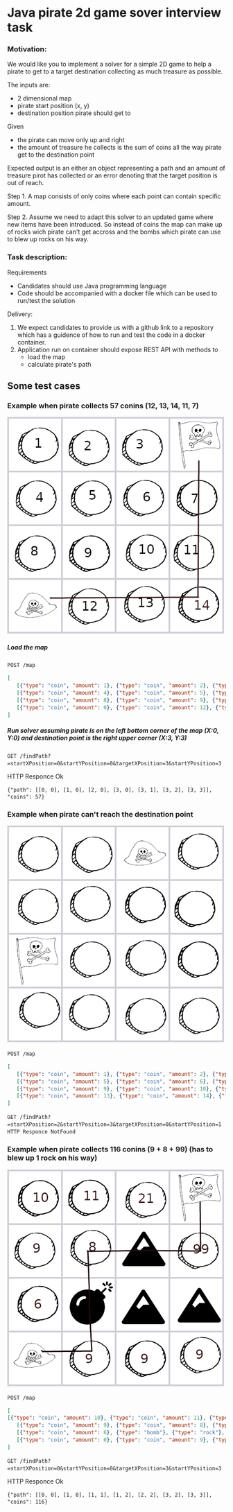 # Java pirate 2d game sover interview task

### Motivation:

We would like you to implement a solver for a simple 2D game to help a pirate to get to a target destination collecting as much treasure as possible.

The inputs are: 
 - 2 dimensional map 
 - pirate start position (x, y)
 - destination position pirate should get to

Given
 - the piratе can move only up and right 
 - the amount of treasure he collects is the sum of coins all the way pirate get to the destination point

Expected output is an either an object representing a path and an amount of treasure pirot has collected or an error denoting that the target position is out of reach.
 	 
Step 1. A map consists of only coins where each point can contain specific amount.
	
Step 2. Assume we need to adapt this solver to an updated game where new items have been introduced. So instead of coins the map can make up of rocks wich pirate can't get accross and the bombs which pirate can use to blew up rocks on his way. 

### Task description:
	
Requirements
 - Candidates should use Java programming language
 - Code should be accompanied with a docker file which can be used to run/test the solution
  
Delivery: 
 1. We expect candidates to provide us with a github link to a repository which has a guidence of how to run and test the code in a docker container.
 2. Application run on container should expose REST API with methods to 
 	- load the map
 	- calculate pirate's path

## Some test cases

### Example when pirate collects 57 conins (12, 13, 14, 11, 7)

![Example1](/example_1.png?raw=true)


##### Load the map
 `POST /map`
 
 ```json
 [
    [{"type": "coin", "amount": 1}, {"type": "coin", "amount": 2}, {"type": "coin", "amount": 3}, {"type": "coin", "amount": 0}],
    [{"type": "coin", "amount": 4}, {"type": "coin", "amount": 5}, {"type": "coin", "amount": 6}, {"type": "coin", "amount": 7}],
    [{"type": "coin", "amount": 8}, {"type": "coin", "amount": 9}, {"type": "coin", "amount": 10}, {"type": "coin", "amount": 11}],
    [{"type": "coin", "amount": 0}, {"type": "coin", "amount": 12}, {"type": "coin", "amount": 13}, {"type": "coin", "amount": 14}]
]
 ```

##### Run solver assuming pirate is on the left bottom corner of the map (X:0, Y:0) and destination point is the right upper corner (X:3, Y:3)

`GET /findPath?=startXPosition=0&startYPosition=0&targetXPosition=3&startYPosition=3`

HTTP Responce Ok

```
{"path": [[0, 0], [1, 0], [2, 0], [3, 0], [3, 1], [3, 2], [3, 3]], "coins": 57}
```
  

### Example when pirate can't reach the destination point

![Example2](/example-2.png?raw=true)

 `POST /map`
 
 ```json
 [
    [{"type": "coin", "amount": 1}, {"type": "coin", "amount": 2}, {"type": "coin", "amount": 3}, {"type": "coin", "amount": 4}],
    [{"type": "coin", "amount": 5}, {"type": "coin", "amount": 6}, {"type": "coin", "amount": 7}, {"type": "coin", "amount": 8}],
    [{"type": "coin", "amount": 9}, {"type": "coin", "amount": 10}, {"type": "coin", "amount": 11}, {"type": "coin", "amount": 12}],
    [{"type": "coin", "amount": 13}, {"type": "coin", "amount": 14}, {"type": "coin", "amount": 15}, {"type": "coin", "amount": 16}]
 ]
 ```

  `GET /findPath?=startXPosition=2&startYPosition=3&targetXPosition=0&startYPosition=1`
  `HTTP Responce NotFound`
  

### Example when pirate collects 116 conins (9 + 8 + 99) (has to blew up 1 rock on his way) 

![Example3](/example-3.png?raw=true)

 `POST /map`
 
 ```json
 [
 [{"type": "coin", "amount": 10}, {"type": "coin", "amount": 11}, {"type": "coin", "amount": 21}, {"type": "coin", "amount": 0}],
    [{"type": "coin", "amount": 9}, {"type": "coin", "amount": 8}, {"type": "rock"}, {"type": "coin", "amount": 99}],
    [{"type": "coin", "amount": 6}, {"type": "bomb"}, {"type": "rock"}, {"type": "rock"}],
    [{"type": "coin", "amount": 0}, {"type": "coin", "amount": 9}, {"type": "coin", "amount": 9}, {"type": "coin", "amount": 9}]
 ]
 ```

`GET /findPath?=startXPosition=0&startYPosition=0&targetXPosition=3&startYPosition=3`

HTTP Responce Ok

```
{"path": [[0, 0], [1, 0], [1, 1], [1, 2], [2, 2], [3, 2], [3, 3]], "coins": 116}
```
